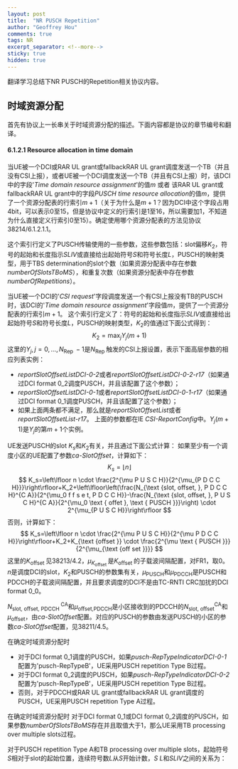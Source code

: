 ```yaml
---
layout: post
title:  "NR PUSCH Repetition"
author: "Geoffrey Hou"
comments: true
tags: NR
excerpt_separator: <!--more-->
sticky: true
hidden: true
---
```


<head>
    <script src="https://cdn.mathjax.org/mathjax/latest/MathJax.js?config=TeX-AMS-MML_HTMLorMML" type="text/javascript"></script>
    <script type="text/x-mathjax-config">
        MathJax.Hub.Config({
            tex2jax: {
            skipTags: ['script', 'noscript', 'style', 'textarea', 'pre'],
            inlineMath: [['$','$']]
            }
        });
    </script>
</head>

翻译学习总结下NR PUSCH的Repetition相关协议内容。<!--more-->

## 时域资源分配
首先有协议上一长串关于时域资源分配的描述。下面内容都是协议的章节编号和翻译。
#### 6.1.2.1 Resource allocation in time domain
当UE被一个DCI或RAR UL grant或fallbackRAR UL grant调度发送一个TB（并且没有CSI上报），或者UE被一个DCI调度发送一个TB（并且有CSI上报）时，该DCI中的字段'*Time domain resource assignment*'的值$m$ 或者 该RAR UL grant或fallbackRAR UL grant中的字段*PUSCH time resource allocation*的值$m$，提供了一个资源分配表的行索引$m+1$（关于为什么是$m+1$？因为DCI中这个字段占用4bit，可以表示0至15，但是协议中定义的行索引是1至16，所以需要加1，不知道为什么直接定义行索引0至15）。确定使用哪个资源分配表的方法见协议38214/6.1.2.1.1。

这个索引行定义了PUSCH传输使用的一些参数，这些参数包括：slot偏移$K_2$，符号的起始和长度指示*SLIV*或直接给出起始符号*S*和符号长度*L*，PUSCH的映射类型，用于TBS determination的slot个数（如果资源分配表中存在参数*numberOfSlotsTBoMS*），和重复次数（如果资源分配表中存在参数*numberOfRepetitions*）。

当UE被一个DCI的'*CSI request*'字段调度发送一个有CSI上报没有TB的PUSCH时，该DCI的'*Time domain resource assignment*'字段值$m$，提供了一个资源分配表的行索引$m+1$。
这个索引行定义了：符号的起始和长度指示*SLIV*或直接给出起始符号*S*和符号长度*L*，PUSCH的映射类型，$K_2$的值通过下面公式得到：
$$
K_2=\max _j Y_j(m+1)
$$
这里的$Y_j, j=0, \ldots, N_{\text {Rep }}-1$是$N_{\text {Rep }}$触发的CSI上报设置，表示下面高层参数的相应列表实例：
- *reportSlotOffsetListDCI-0-2*或者*reportSlotOffsetListDCI-0-2-r17*（如果通过DCI format 0_2调度PUSCH，并且该配置了这个参数）；
- *reportSlotOffsetListDCI-0-1*或者*reportSlotOffsetListDCI-0-1-r17*（如果通过DCI format 0_1调度PUSCH，并且该配置了这个参数）；
- 如果上面两条都不满足，那么就是*reportSlotOffsetList*或者*reportSlotOffsetList-r17*。
上面的参数都在IE *CSI-ReportConfig*中。$Y_j(m+1)$是$Y_j$的第$m+1$个实例。

UE发送PUSCH的slot $K_s$和$K_2$有关，并且通过下面公式计算：
如果至少有一个调度小区的UE配置了参数*ca-SlotOffset*，计算如下：
$$
K_s=\left\lfloor n \right\rfloor
$$
$$
K_s=\left\lfloor n \cdot \frac{2^{\mu P U S C H}}{2^{\mu_{P D C C H}}}\right\rfloor+K_2+\left\lfloor\left(\frac{N_{\text {slot, offset, }, P D C C H}^{C A}}{2^{\mu_0 f f s e t, P D C C H}}-\frac{N_{\text {slot, offset, }, P U S C H}^{C A}}{2^{\mu_0 \text { offet }, \text { PUSCH }}}\right) \cdot 2^{\mu_{P U S C H}}\right\rfloor
$$
否则，计算如下：
$$
K_s=\left\lfloor n \cdot \frac{2^{\mu P U S C H}}{2^{\mu P D C C H}}\right\rfloor+K_2+K_{\text {offset }} \cdot \frac{2^{\mu \text { PUSCH }}}{2^{\mu_{\text {off set }}}}
$$
这里的$K_{\text {offset }}$见38213/4.2，$\mu_{K_{\text {offset }}}$是$K_{\text {offset }}$的子载波间隔配置，对FR1，取0。$n$是调度DCI的slot，$K_2$和PUSCH的参数集有关，$\mu_{\text {PUSCH}}$和$\mu_{\text {PDCCH}}$是PUSCH和PDCCH的子载波间隔配置，并且要求调度的DCI不是由TC-RNTI CRC加扰的DCI format 0_0。

$N_{\text {slot, offset, PDCCH }}^{\mathrm{CA}}$和$\mu_{\text {offset,PDCCH}}$是小区接收到的PDCCH的$N_{\text {slot, offset}}^{\mathrm{CA}}$和$\mu_{\text {offset}}$，由*ca-SlotOffset*配置。对应的PUSCH的参数由发送PUSCH的小区的参数*ca-SlotOffset*配置，见38211/4.5。

在确定时域资源分配时
- 对于DCI format 0_1调度的PUSCH，如果*pusch-RepTypeIndicatorDCI-0-1*配置为'pusch-RepTypeB'，UE采用PUSCH repetition Type B过程。
- 对于DCI format 0_2调度的PUSCH，如果*pusch-RepTypeIndicatorDCI-0-2*配置为'pusch-RepTypeB'，UE采用PUSCH repetition Type B过程。
- 否则，对于PDCCH或RAR UL grant或fallbackRAR UL grant调度的PUSCH，UE采用PUSCH repetition Type A过程。

在确定时域资源分配时
对于DCI format 0_1或DCI format 0_2调度的PUSCH，如果参数*numberOfSlotsTBoMS*存在并且取值大于1，那么UE采用TB processing over multiple slots过程。

对于PUSCH repetition Type A和TB processing over multiple slots，起始符号*S*相对于slot的起始位置，连续符号数*L*从*S*开始计数，*S* *L*和*SLIV*之间的关系为：
